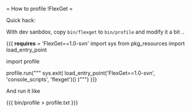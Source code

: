 = How to profile !FlexGet =

Quick hack:

With dev sanbdox, copy `bin/flexget` to `bin/profile` and modify it a bit ..

{{{
__requires__ = 'FlexGet==1.0-svn'
import sys
from pkg_resources import load_entry_point

import profile


profile.run("""
sys.exit(
   load_entry_point('FlexGet==1.0-svn', 'console_scripts', 'flexget')()
)""")
}}}

And run it like

{{{
bin/profile > profile.txt
}}}